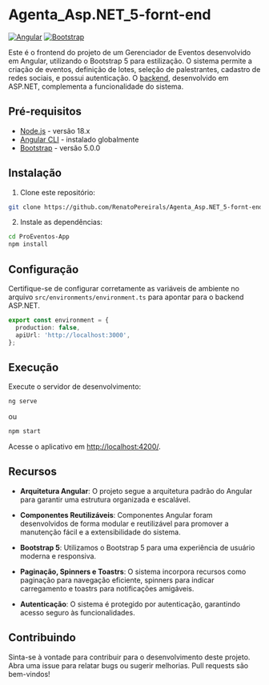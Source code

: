 # Agenta_Asp.NET_5-fornt-end

[![Angular](https://img.shields.io/badge/angular-16.0.0-red)](https://angular.io/)
[![Bootstrap](https://img.shields.io/badge/bootstrap-5.0.0-blueviolet)](https://getbootstrap.com/)

Este é o frontend do projeto de um Gerenciador de Eventos desenvolvido em Angular, utilizando o Bootstrap 5 para estilização. O sistema permite a criação de eventos, definição de lotes, seleção de palestrantes, cadastro de redes sociais, e possui autenticação. O [backend](https://github.com/RenatoPereirals/Agenta_Asp.NET_5-back-end.git), desenvolvido em ASP.NET, complementa a funcionalidade do sistema.

## Pré-requisitos

- [Node.js](https://nodejs.org/) - versão 18.x
- [Angular CLI](https://cli.angular.io/) - instalado globalmente
- [Bootstrap](https://getbootstrap.com/docs/5.0/getting-started/introduction/) - versão 5.0.0

## Instalação

1. Clone este repositório:

```bash
git clone https://github.com/RenatoPereirals/Agenta_Asp.NET_5-fornt-end.git
```

2. Instale as dependências:

```bash
cd ProEventos-App
npm install
```

## Configuração

Certifique-se de configurar corretamente as variáveis de ambiente no arquivo `src/environments/environment.ts` para apontar para o backend ASP.NET.

```typescript
export const environment = {
  production: false,
  apiUrl: 'http://localhost:3000',
};
```

## Execução

Execute o servidor de desenvolvimento:

```bash
ng serve
```
ou
```bash
npm start
```

Acesse o aplicativo em [http://localhost:4200/](http://localhost:4200/).

## Recursos

- **Arquitetura Angular**: O projeto segue a arquitetura padrão do Angular para garantir uma estrutura organizada e escalável.

- **Componentes Reutilizáveis**: Componentes Angular foram desenvolvidos de forma modular e reutilizável para promover a manutenção fácil e a extensibilidade do sistema.

- **Bootstrap 5**: Utilizamos o Bootstrap 5 para uma experiência de usuário moderna e responsiva.

- **Paginação, Spinners e Toastrs**: O sistema incorpora recursos como paginação para navegação eficiente, spinners para indicar carregamento e toastrs para notificações amigáveis.

- **Autenticação**: O sistema é protegido por autenticação, garantindo acesso seguro às funcionalidades.

## Contribuindo

Sinta-se à vontade para contribuir para o desenvolvimento deste projeto. Abra uma issue para relatar bugs ou sugerir melhorias. Pull requests são bem-vindos!

